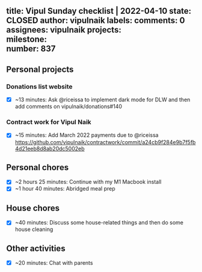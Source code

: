 title:	Vipul Sunday checklist | 2022-04-10
state:	CLOSED
author:	vipulnaik
labels:	
comments:	0
assignees:	vipulnaik
projects:	
milestone:	
number:	837
--
## Personal projects

### Donations list website

- [x] ~13 minutes: Ask @riceissa to implement dark mode for DLW and then add comments on vipulnaik/donations#140

### Contract work for Vipul Naik

- [x] ~15 minutes: Add March 2022 payments due to @riceissa https://github.com/vipulnaik/contractwork/commit/a24cb9f284e9b7f5fb4d21eeb8d8ab20dc5002eb

## Personal chores

- [x] ~2 hours 25 minutes: Continue with my M1 Macbook install
- [x] ~1 hour 40 minutes: Abridged meal prep 

## House chores

- [x] ~40 minutes: Discuss some house-related things and then do some house cleaning

## Other activities

- [x] ~20 minutes: Chat with parents 

